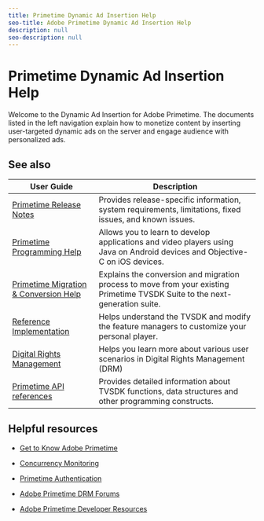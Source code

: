 ```yaml
---
title: Primetime Dynamic Ad Insertion Help
seo-title: Adobe Primetime Dynamic Ad Insertion Help
description: null
seo-description: null
---
```


# Primetime Dynamic Ad Insertion Help

Welcome to the Dynamic Ad Insertion for Adobe Primetime. The documents listed in the left navigation explain how to monetize content by inserting user-targeted dynamic ads on the server and engage audience with personalized ads.

## See also

| User Guide | Description |
|--- |--- |
| [Primetime Release Notes](/help/release-notes/home.md) | Provides release-specific information, system requirements, limitations, fixed issues, and known issues. |
| [Primetime Programming Help](/help/programming/home.md)  | Allows you to learn to develop applications and video players using Java on Android devices and Objective-C on iOS devices. |
| [Primetime Migration & Conversion Help](/help/migration-guides/home.md) | Explains the conversion and migration process to move from your existing Primetime TVSDK Suite to the next-generation suite.   |
| [Reference Implementation](/help/android-1.4-reference-implementation/home.md) | Helps understand the TVSDK and modify the feature managers to customize your personal player. |
| [Digital Rights Management](/help/digital-rights-management/home.md) | Helps you learn more about various user scenarios in Digital Rights Management (DRM) |
| [Primetime API references](/help/api-references.md) | Provides detailed information about TVSDK functions, data structures and other programming constructs. |

## Helpful resources

* [Get to Know Adobe Primetime](https://www.adobe.com/in/marketing/primetime.html)

* [Concurrency Monitoring](https://tve.helpdocsonline.com/concurrency-monitoring-introduction)

* [Primetime Authentication](https://tve.helpdocsonline.com/home)

* [Adobe Primetime DRM Forums](https://forums.adobe.com/community/adobe_access)

* [Adobe Primetime Developer Resources](https://www.adobe.com/devnet/primetime.html)